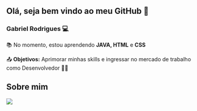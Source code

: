 ## Olá, seja bem vindo ao meu GitHub 👋

### Gabriel Rodrigues :computer:

:books: No momento, estou aprendendo  **JAVA, HTML** e **CSS**

:outbox_tray: **Objetivos:** Aprimorar minhas skills e ingressar no mercado de trabalho como Desenvolvedor :man_technologist:



## Sobre mim

[<img src="https://img.shields.io/badge/linkedin-%230077B5.svg?&style=for-the-badge&logo=linkedin&logoColor=white" />](https://www.linkedin.com/in/gabriel-gomes-rodrigues/)

